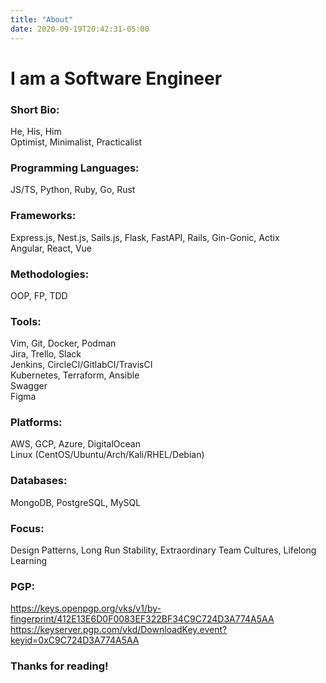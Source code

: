 ```yaml
---
title: "About"
date: 2020-09-19T20:42:31-05:00
---
```

# I am a Software Engineer

### Short Bio:
He, His, Him  
Optimist, Minimalist, Practicalist  

### Programming Languages:
JS/TS, Python, Ruby, Go, Rust  

### Frameworks:
Express.js, Nest.js, Sails.js, Flask, FastAPI, Rails, Gin-Gonic, Actix  
Angular, React, Vue  

### Methodologies:
OOP, FP, TDD  

### Tools:
Vim, Git, Docker, Podman  
Jira, Trello, Slack  
Jenkins, CircleCI/GitlabCI/TravisCI  
Kubernetes, Terraform, Ansible  
Swagger  
Figma  

### Platforms:
AWS, GCP, Azure, DigitalOcean  
Linux (CentOS/Ubuntu/Arch/Kali/RHEL/Debian)  

### Databases:
MongoDB, PostgreSQL, MySQL  

### Focus:
Design Patterns, Long Run Stability, Extraordinary Team Cultures, Lifelong Learning  

### PGP:
https://keys.openpgp.org/vks/v1/by-fingerprint/412E13E6D0F0083EF322BF34C9C724D3A774A5AA  
https://keyserver.pgp.com/vkd/DownloadKey.event?keyid=0xC9C724D3A774A5AA  

### Thanks for reading!

